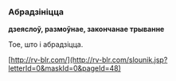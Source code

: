 ### Абрадзініцца
**дзеяслоў, размоўнае, закончанае трыванне**

Тое, што і абрадзіцца.

<a rel="author">[http://rv-blr.com/](http://rv-blr.com/slounik.jsp?letterId=0&maskId=0&pageId=48)</a>
